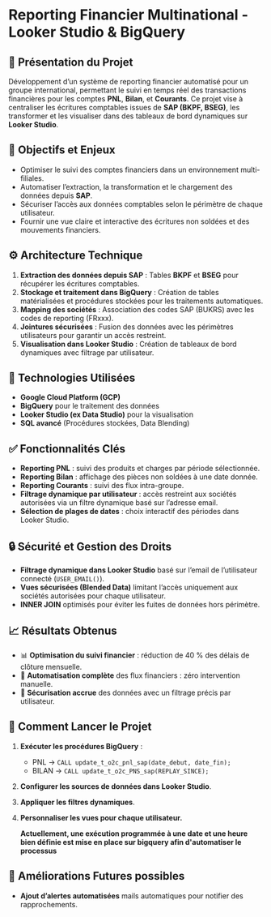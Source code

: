 # Reporting Financier Multinational - Looker Studio & BigQuery

## 📌 Présentation du Projet

Développement d’un système de reporting financier automatisé pour un groupe international, permettant le suivi en temps réel des transactions financières pour les comptes **PNL**, **Bilan**, et **Courants**. Ce projet vise à centraliser les écritures comptables issues de **SAP (BKPF, BSEG)**, les transformer et les visualiser dans des tableaux de bord dynamiques sur **Looker Studio**.



## 🎯 Objectifs et Enjeux

* Optimiser le suivi des comptes financiers dans un environnement multi-filiales.
* Automatiser l’extraction, la transformation et le chargement des données depuis **SAP**.
* Sécuriser l’accès aux données comptables selon le périmètre de chaque utilisateur.
* Fournir une vue claire et interactive des écritures non soldées et des mouvements financiers.



## ⚙️ Architecture Technique

1. **Extraction des données depuis SAP** : Tables **BKPF** et **BSEG** pour récupérer les écritures comptables.
2. **Stockage et traitement dans BigQuery** : Création de tables matérialisées et procédures stockées pour les traitements automatiques.
3. **Mapping des sociétés** : Association des codes SAP (BUKRS) avec les codes de reporting (FRxxx).
4. **Jointures sécurisées** : Fusion des données avec les périmètres utilisateurs pour garantir un accès restreint.
5. **Visualisation dans Looker Studio** : Création de tableaux de bord dynamiques avec filtrage par utilisateur.


## 🚀 Technologies Utilisées

* **Google Cloud Platform (GCP)**
* **BigQuery** pour le traitement des données
* **Looker Studio (ex Data Studio)** pour la visualisation
* **SQL avancé** (Procédures stockées, Data Blending)



## ✅ Fonctionnalités Clés

* **Reporting PNL** : suivi des produits et charges par période sélectionnée.
* **Reporting Bilan** : affichage des pièces non soldées à une date donnée.
* **Reporting Courants** : suivi des flux intra-groupe.
* **Filtrage dynamique par utilisateur** : accès restreint aux sociétés autorisées via un filtre dynamique basé sur l’adresse email.
* **Sélection de plages de dates** : choix interactif des périodes dans Looker Studio.



## 🔒 Sécurité et Gestion des Droits

* **Filtrage dynamique dans Looker Studio** basé sur l’email de l’utilisateur connecté (`USER_EMAIL()`).
* **Vues sécurisées (Blended Data)** limitant l’accès uniquement aux sociétés autorisées pour chaque utilisateur.
* **INNER JOIN** optimisés pour éviter les fuites de données hors périmètre.


## 📈 Résultats Obtenus

* 📊 **Optimisation du suivi financier** : réduction de 40 % des délais de clôture mensuelle.
* 🔄 **Automatisation complète** des flux financiers : zéro intervention manuelle.
* 🔐 **Sécurisation accrue** des données avec un filtrage précis par utilisateur.



## 🚀 Comment Lancer le Projet

1. **Exécuter les procédures BigQuery** :

   * PNL → `CALL update_t_o2c_pnl_sap(date_debut, date_fin);`
   * BILAN → `CALL update_t_o2c_PNS_sap(REPLAY_SINCE);`
2. **Configurer les sources de données dans Looker Studio**.
3. **Appliquer les filtres dynamiques**.
4. **Personnaliser les vues pour chaque utilisateur.**

   **Actuellement, une exécution programmée à une date et une heure bien définie est mise en place  sur bigquery afin d'automatiser le processus**


## 🚀 Améliorations Futures possibles 

* **Ajout d’alertes automatisées**  mails automatiques pour notifier des rapprochements.

